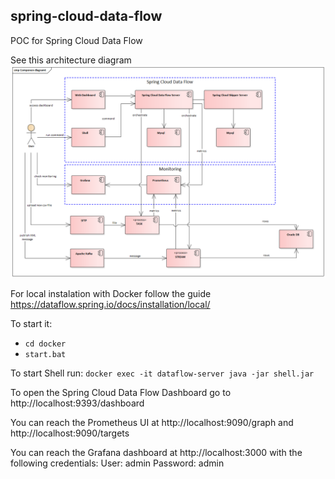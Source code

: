 ## spring-cloud-data-flow
POC for Spring Cloud Data Flow

See this architecture diagram ![Architecture diagram](architecture.png?raw=true "Title")

For local instalation with Docker follow the guide https://dataflow.spring.io/docs/installation/local/

To start it:
- `cd docker`
- `start.bat`

To start Shell run:
`docker exec -it dataflow-server java -jar shell.jar`


To open the Spring Cloud Data Flow Dashboard go to http://localhost:9393/dashboard

You can reach the Prometheus UI at http://localhost:9090/graph and http://localhost:9090/targets

You can reach the Grafana dashboard at http://localhost:3000 with the following credentials:
User: admin
Password: admin